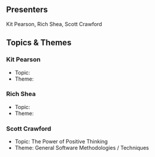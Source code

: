 ## Presenters

Kit Pearson, Rich Shea, Scott Crawford

## Topics & Themes

### Kit Pearson

* Topic:
* Theme:

### Rich Shea

* Topic:
* Theme:

### Scott Crawford

* Topic: The Power of Positive Thinking
* Theme: General Software Methodologies / Techniques
